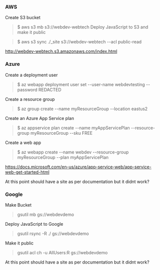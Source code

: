 ### AWS

Create S3 bucket 

> $ aws s3 mb s3://webdev-webtech
Deploy JavaScript to S3 and make it public 

> $ aws s3 sync ./_site s3://webdev-webtech --acl public-read

http://webdev-webtech.s3.amazonaws.com/index.html

### Azure

Create a deployment user

> $ az webapp deployment user set --user-name webdevtesting --password REDACTED

Create a resource group

> $ az group create --name myResourceGroup --location eastus2

Create an Azure App Service plan

> $ az appservice plan create --name myAppServicePlan --resource-group myResourceGroup --sku FREE

Create a web app

> $ az webapp create --name webdev --resource-group myResourceGroup --plan myAppServicePlan

https://docs.microsoft.com/en-us/azure/app-service-web/app-service-web-get-started-html

At this point should have a site as per documentation but it didnt work?

### Google

Make Bucket

> gsutil mb gs://webdevdemo

Deploy JavaScript to Google

> gsutil rsync -R ./ gs://webdevdemo

Make it public

> gsutil acl ch -u AllUsers:R gs://webdevdemo

At this point should have a site as per documentation but it didnt work?

